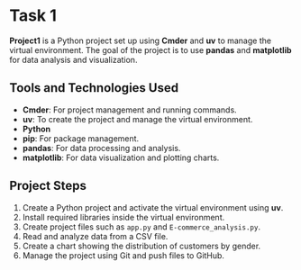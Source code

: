 # Task 1

**Project1** is a Python project set up using **Cmder** and **uv** to manage the virtual environment. The goal of the project is to use **pandas** and **matplotlib** for data analysis and visualization.  

## Tools and Technologies Used

- **Cmder**: For project management and running commands.  
- **uv**: To create the project and manage the virtual environment.  
- **Python**
- **pip**: For package management.  
- **pandas**: For data processing and analysis.  
- **matplotlib**: For data visualization and plotting charts.  

## Project Steps

1. Create a Python project and activate the virtual environment using **uv**.  
2. Install required libraries inside the virtual environment.  
3. Create project files such as `app.py` and `E-commerce_analysis.py`.  
4. Read and analyze data from a CSV file.  
5. Create a chart showing the distribution of customers by gender.  
6. Manage the project using Git and push files to GitHub.  

